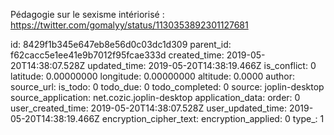 Pédagogie sur le sexisme intériorisé : https://twitter.com/gomalyy/status/1130353892301127681

id: 8429f1b345e647eb8e56d0c03dc1d309
parent_id: f62cacc5e1ee41e9b7012f95fcae333d
created_time: 2019-05-20T14:38:07.528Z
updated_time: 2019-05-20T14:38:19.466Z
is_conflict: 0
latitude: 0.00000000
longitude: 0.00000000
altitude: 0.0000
author: 
source_url: 
is_todo: 0
todo_due: 0
todo_completed: 0
source: joplin-desktop
source_application: net.cozic.joplin-desktop
application_data: 
order: 0
user_created_time: 2019-05-20T14:38:07.528Z
user_updated_time: 2019-05-20T14:38:19.466Z
encryption_cipher_text: 
encryption_applied: 0
type_: 1